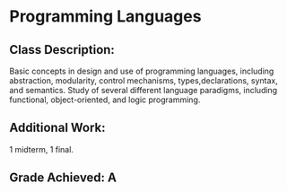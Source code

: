 # Programming Languages
## Class Description:
Basic concepts in design and use of programming languages, including abstraction, modularity, control mechanisms, types,declarations, syntax, and semantics. Study of several different language paradigms, including functional, object-oriented, and logic programming.
## Additional Work:
1 midterm, 1 final.
## Grade Achieved: A